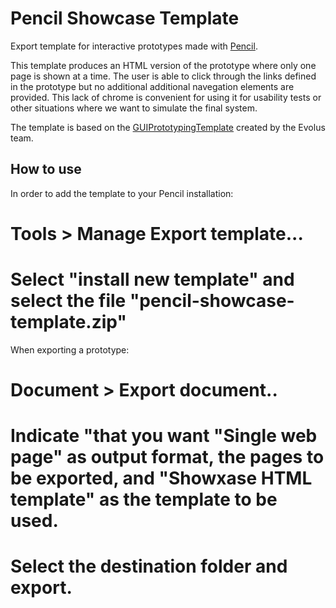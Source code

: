 Pencil Showcase Template
========================

Export template for interactive prototypes made with [Pencil](http://www.evolus.vn/Pencil/Home.html).

This template produces an HTML version of the prototype where only one page is shown at a time. 
The user is able to click through the links defined in the prototype but no additional additional navegation elements are provided.
This lack of chrome is convenient for using it for usability tests or other situations where we want to simulate the final system.

The template is based on the [GUIPrototypingTemplate](http://code.google.com/p/evoluspencil/downloads/detail?name=GUIPrototypingTemplate.zip) created by the Evolus team.

How to use
----------

In order to add the template to your Pencil installation:

# Tools > Manage Export template...
# Select "install new template" and select the file "pencil-showcase-template.zip"

When exporting a prototype:

# Document > Export document..
# Indicate "that you want "Single web page" as output format, the pages to be exported, and "Showxase HTML template" as the template to be used.
# Select the destination folder and export.
